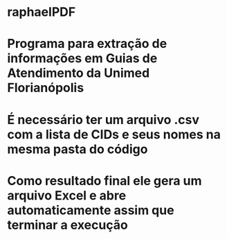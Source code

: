 # raphaelPDF
# Programa para extração de informações em Guias de Atendimento da Unimed Florianópolis
# É necessário ter um arquivo .csv com a lista de CIDs e seus nomes na mesma pasta do código
# Como resultado final ele gera um arquivo Excel e abre automaticamente assim que terminar a execução

 
